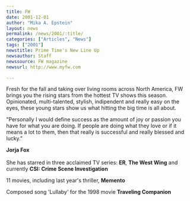 ```yaml
---
title: FW
date: 2001-12-01
author: "Mika A. Epstein"
layout: news
permalink: /news/2001/:title/
categories: ["Articles", "News"]
tags: ["2001"]
newstitle: Prime Time's New Line Up
newsauthor: Staff
newssource: FW magazine
newsurl: http://www.myfw.com

---
```

Fresh for the fall and taking over living rooms across North America, FW brings you the rising stars from the hottest TV shows this season. Opinionated, multi-talented, stylish, indipendent and really easy on the eyes, these young stars show us what hitting the big time is all about.

"Personally I would define success as the amount of joy or passion you have for what you are doing. If people are doing what they love or if it means a lot to them, then that really is successful and really blessed and lucky."

**Jorja Fox**<br /> <BR />She has starred in three acclaimed TV series: **ER**, **The West Wing** and currently **CSI: Crime Scene Investigation**

11 movies, including last year's thriller, **Memento**

Composed song 'Lullaby' for the 1998 movie **Traveling Companion**

